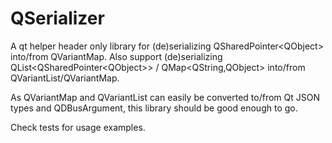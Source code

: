 # QSerializer

A qt helper header only library for (de)serializing QSharedPointer\<QObject\>
into/from QVariantMap. Also support (de)serializing
QList\<QSharedPointer\<QObject\>\> / QMap\<QString,QObject\> into/from
QVariantList/QVariantMap.

As QVariantMap and QVariantList can easily be converted to/from Qt JSON types
and QDBusArgument, this library should be good enough to go.

Check tests for usage examples.
